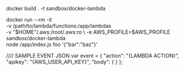 docker build . -t sandbox/docker-lambda

docker run --rm -it \
    -v /path/to/lambda/functions:/app/lambdas \
    -v "$HOME"/.aws:/root/.aws:ro \
    -e AWS_PROFILE=$AWS_PROFILE \
    sandbox/docker-lambda \
    node /app/index.js foo '{"bar":"baz"}'

//// SAMPLE EVENT JSON
var event = {
    "action": "{LAMBDA ACTION}",
    "apikey": "{AWS_USER_API_KEY}",
    "body": { }
};
